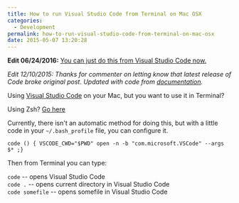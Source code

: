 ```yaml
---
title: How to run Visual Studio Code from Terminal on Mac OSX
categories:
  - Development
permalink: how-to-run-visual-studio-code-from-terminal-on-mac-osx
date: 2015-05-07 13:20:28
---
```


**Edit 06/24/2016:** [You can just do this from Visual Studio Code now.](https://code.visualstudio.com/docs/setup/osx)

*Edit 12/10/2015: Thanks for commenter on letting know that latest release of Code broke original post.  Updated with code from [documentation](https://code.visualstudio.com/Docs/editor/setup).*

Using [Visual Studio Code](https://code.visualstudio.com) on your Mac, but you want to use it in Terminal? 

Using Zsh?  [Go here](http://kevgriffin.com/how-to-run-visual-studio-code-from-zsh-on-mac-osx/)

Currently, there isn't an automatic method for doing this, but with a little code in your `~/.bash_profile` file, you can configure it.

```
code () { VSCODE_CWD="$PWD" open -n -b "com.microsoft.VSCode" --args $* ;}
```

Then from Terminal you can type:

`code`  -- opens Visual Studio Code  
`code .` -- opens current directory in Visual Studio Code  
`code somefile` -- opens somefile in Visual Studio Code  